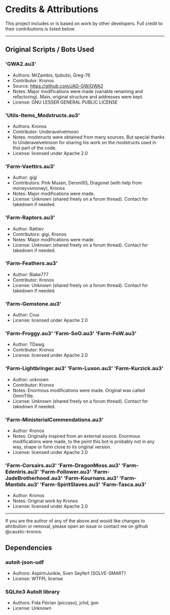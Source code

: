 # Credits & Attributions

This project includes or is based on work by other developers. Full credit to their contributions is listed below.

---

## Original Scripts / Bots Used

### 'GWA2.au3'
- Authors: MrZambix, tjubutsi, Greg-76
- Contributor: Kronos
- Source: https://github.com/JAG-GW/GWA2
- Notes: Major modifications were made (variable renaming and refactoring). Main, original structure and addresses were kept.
- License: GNU LESSER GENERAL PUBLIC LICENSE

### 'Utils-Items_Modstructs.au3'
- Authors: Kronos
- Contributor: Underavelvetmoon
- Notes: modstructs were obtained from many sources.
But special thanks to Underavelvetmoon for sharing his work on the modstructs used in this part of the code.
- License: licensed under Apache 2.0

### 'Farm-Vaettirs.au3'
- Author: gigi
- Contributors: Pink Musen, Deroni93, Dragonel (with help from moneyvsmoney), Kronos
- Notes: Major modifications were made.
- License: Unknown (shared freely on a forum thread). Contact for takedown if needed.

### 'Farm-Raptors.au3'
- Author: Rattiev
- Contributors: gigi, Kronos
- Notes: Major modifications were made.
- License: Unknown (shared freely on a forum thread). Contact for takedown if needed.

### 'Farm-Feathers.au3'
- Author: Blake777
- Contributor: Kronos
- License: Unknown (shared freely on a forum thread). Contact for takedown if needed.

### 'Farm-Gemstone.au3'
- Author: Crux
- License: licensed under Apache 2.0

### 'Farm-Froggy.au3' 'Farm-SoO.au3' 'Farm-FoW.au3'
- Author: TDawg
- Contributor: Kronos
- License: licensed under Apache 2.0

### 'Farm-Lightbringer.au3' 'Farm-Luxon.au3' 'Farm-Kurzick.au3'
- Author: unknown
- Contributor: Kronos
- Notes: Enormous modifications were made. Original was called OmniTitle.
- License: Unknown (shared freely on a forum thread). Contact for takedown if needed.

### 'Farm-MinisterialCommendations.au3'
- Author: Kronos
- Notes: Originally inspired from an external source.
Enormous modifications were made, to the point this bot is probably not in any way, shape or form close to its original version.
- License: licensed under Apache 2.0

### 'Farm-Corsairs.au3' 'Farm-DragonMoss.au3' 'Farm-EdenIris.au3' 'Farm-Follower.au3' 'Farm-JadeBrotherhood.au3' 'Farm-Kournans.au3' 'Farm-Mantids.au3' 'Farm-SpiritSlaves.au3' 'Farm-Tasca.au3'
- Author: Kronos
- Notes: Original work by Kronos
- License: licensed under Apache 2.0

---

If you are the author of any of the above and would like changes to attribution or removal, please open an issue or contact me on github @caustic-kronos.


## Dependencies

### autoit-json-udf
- Authors: AspirinJunkie, Sven Seyfert (SOLVE-SMART)
- License: WTFPL license

### SQLite3 AutoIt library
- Authors: Fida Florian (piccaso), jchd, jpm
- License: Unknown